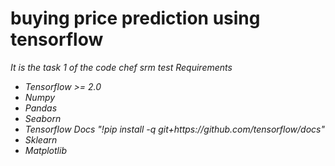 # buying  price prediction using tensorflow
<i>It is the task 1 of the code chef srm test<i>
<i>Requirements</i>
<ul>
  <li>Tensorflow >= 2.0</li>
  <li>Numpy</li>
  <li>Pandas</li>
  <li>Seaborn</li>
  <li>Tensorflow Docs "!pip install -q git+https://github.com/tensorflow/docs"</li>
  <li>Sklearn</li>
  <li>Matplotlib</li>
</ul>
